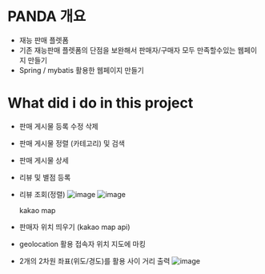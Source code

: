 # PANDA 개요
- 재능 판매 플렛폼 
- 기존 재능판매 플렛폼의 단점을 보완해서 판매자/구매자 모두 만족할수있는 웹페이지 만들기
- Spring / mybatis  활용한 웹페이지 만들기 

# What did i do in this project
- 판매 게시물 등록 수정 삭제
- 판매 게시물 정렬 (카테고리) 및 검색
- 판매 게시물 상세
- 리뷰 및 별점 등록 
- 리뷰 조회(정렬)
![image](https://user-images.githubusercontent.com/96643592/152725482-9fb52be5-d5c8-4012-b3d4-c16060926e27.png)
![image](https://user-images.githubusercontent.com/96643592/152725589-994f9e70-bb6f-4c6e-90cb-0eafc8095bfa.png)


  kakao map
- 판매자 위치 띄우기 (kakao map api) 
- geolocation  활용 접속자 위치 지도에 마킹 
- 2개의 2차원 좌표(위도/경도)를 활용 사이 거리 출력
![image](https://user-images.githubusercontent.com/96643592/152725391-0c2ab7df-40c1-4a48-af78-e8a29069bff2.png)


